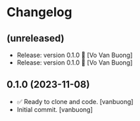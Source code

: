 Changelog
=========


(unreleased)
------------
- Release: version 0.1.0 🚀 [Vo Van Buong]
- Release: version 0.1.0 🚀 [Vo Van Buong]


0.1.0 (2023-11-08)
------------------
- ✅ Ready to clone and code. [vanbuong]
- Initial commit. [vanbuong]


